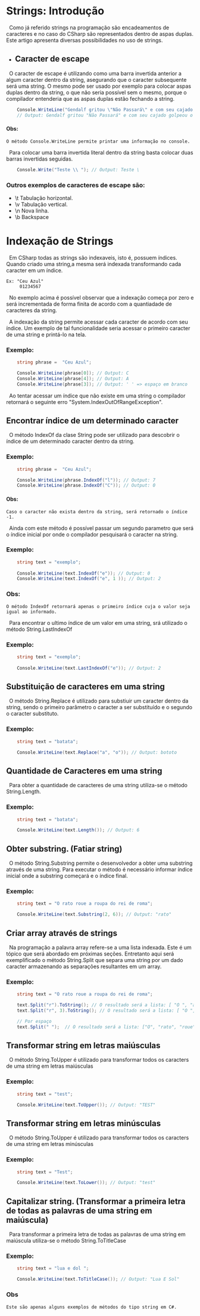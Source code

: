 # Strings: Introdução

&nbsp;  Como já referido strings na programação são encadeamentos de caracteres e no caso do CSharp são representados dentro de aspas duplas. Este artigo apresenta diversas possibilidades no uso de strings.


* ## Caracter de escape

&nbsp; O caracter de escape é utilizando como uma barra invertida anterior a algum caracter dentro da string, asegurando que o caracter subsequente será uma string. O mesmo pode ser usado por exemplo para colocar aspas duplas dentro da string, o que não seria possível sem o mesmo, porque o compilador entenderia que as aspas duplas estão fechando a string.

```csharp
    Console.WriteLine("Gendalf gritou \"Não Passará\" e com seu cajado golpeou o chão.");
    // Output: Gendalf gritou "Não Passará" e com seu cajado golpeou o chão.
```

#### Obs:

    O método Console.WriteLine permite printar uma informação no console.

&nbsp; Para colocar uma barra invertida literal dentro da string basta colocar duas barras invertidas seguidas.

```csharp
    Console.Write("Teste \\ "); // Output: Teste \
```

### Outros exemplos de caracteres de escape são:

   - \t 	 Tabulação horizontal.
   - \v 	 Tabulação vertical.
   - \n 	 Nova linha.
   - \b 	 Backspace


# Indexação de Strings

&nbsp; Em CSharp todas as strings são indexaveis, isto é, possuem índices.
Quando criado uma string,a mesma será indexada transformando cada caracter em um índice.

    Ex: "Ceu Azul"
         01234567

&nbsp; No exemplo acima é possível observar que a indexação começa por zero e será incrementada de forma finita de acordo
com a quantiadade de caracteres da string. <br>

&nbsp; A indexação da string permite acessar cada caracter de acordo com seu índice. Um exemplo de tal funcionalidade seria acessar o primeiro caracter de uma string e printá-lo na tela.

### Exemplo:

```csharp
    string phrase =  "Ceu Azul";

    Console.WriteLine(phrase[0]); // Output: C
    Console.WriteLine(phrase[4]); // Output: A
    Console.WriteLine(phrase[3]); // Output: ' ' => espaço em branco
```

&nbsp; Ao tentar acessar um índice que não existe em uma string o compilador retornará o seguinte erro "System.IndexOutOfRangeException".

## Encontrar índice de um determinado caracter

&nbsp; O método IndexOf da clase String pode ser utilizado para descobrir o índice de um determinado caracter dentro da string.


### Exemplo:

```csharp
    string phrase =  "Ceu Azul";

    Console.WriteLine(phrase.IndexOf("l")); // Output: 7
    Console.WriteLine(phrase.IndexOf("C")); // Output: 0
```

#### Obs:
    Caso o caracter não exista dentro da string, será retornado o índice -1.


&nbsp; Ainda com este método é possível passar um segundo parametro que será o índice inicial por onde o compilador pesquisará o caracter na string.

### Exemplo:

```csharp
    string text = "exemplo";
    
    Console.WriteLine(text.IndexOf("e")); // Output: 0
    Console.WriteLine(text.IndexOf("e", 1 )); // Output: 2
```

### Obs: 

    O método IndexOf retornará apenas o primeiro índice cuja o valor seja igual ao informado.

&nbsp; Para encontrar o ultimo índice de um valor em uma string, srá utilizado o método String.LastIndexOf


### Exemplo:

```csharp
    string text = "exemplo";
    
    Console.WriteLine(text.LastIndexOf("e")); // Output: 2
```

## Substituição de caracteres em uma string

&nbsp; O método String.Replace é utilizado para substiuir um caracter dentro da string, sendo o primeiro parâmetro o caracter a ser substituído e o segundo o caracter substituto.

### Exemplo:

```csharp
    string text = "batata";

    Console.WriteLine(text.Replace("a", "o")); // Output: bototo
```

## Quantidade de Caracteres em uma string

&nbsp; Para obter a quantidade de caracteres de uma string utiliza-se o método String.Length. 

### Exemplo:

```csharp
    string text = "batata";

    Console.WriteLine(text.Length()); // Output: 6
```

## Obter substring. (Fatiar string)

&nbsp; O método String.Substring permite o desenvolvedor a obter uma substring através de uma string. Para executar o método é necessário informar índice inicial onde a substring começará e o índice final.

### Exemplo:

```csharp
    string text = "O rato roue a roupa do rei de roma";

    Console.WriteLine(text.Substring(2, 6)); // Output: "rato"
```

## Criar array através de strings

&nbsp; Na programação a palavra array refere-se a uma lista indexada. Este é um tópico que será abordado em próximas seções. Entretanto aqui será exemplificado o método String.Split que separa uma string por um dado caracter armazenando as separações resultantes em um array.


### Exemplo:

```csharp
    string text = "O rato roue a roupa do rei de roma";

    text.Split("r").ToString(); // O resultado será a lista: [ "O ", "ato ", "oue a ", "oupa do ", "ei de ", "oma" ]
    text.Split("r", 3).ToString(); // O resultado será a lista: [ "O ", "ato ", "oue a " ]

    // Por espaço
    text.Split(" ");  // O resultado será a lista: ["O", "rato", "roue", "a", "roupa", "do", "rei", "de", "roma"]
```

## Transformar string em letras maiúsculas

&nbsp; O método String.ToUpper é utilizado para transformar todos os caracters de uma string em letras maiúsculas 

### Exemplo:

```csharp
    string text = "test";

    Console.WriteLine(text.ToUpper()); // Output: "TEST"
```

## Transformar string em letras minúsculas

&nbsp; O método String.ToUpper é utilizado para transformar todos os caracters de uma string em letras minúsculas 

### Exemplo:

```csharp
    string text = "Test";

    Console.WriteLine(text.ToLower()); // Output: "test"
```

## Capitalizar string. (Transformar a primeira letra de todas as palavras de uma string em maiúscula)


&nbsp; Para transformar a primeira letra de todas as palavras de uma string em maiúscula utiliza-se o método String.ToTitleCase

### Exemplo:

```csharp
    string text = "lua e dol ";

    Console.WriteLine(text.ToTitleCase()); // Output: "Lua E Sol"
```

### Obs

    Este são apenas alguns exemplos de métodos do tipo string em C#. 
